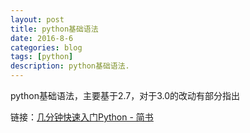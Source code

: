 ```yaml
---
layout: post
title: python基础语法
date: 2016-8-6
categories: blog
tags: [python]
description: python基础语法.
---
```



python基础语法，主要基于2.7，对于3.0的改动有部分指出    

链接：[几分钟快速入门Python - 简书](http://www.jianshu.com/p/a155eb855e18/comments/3411556#comment-3411556)
